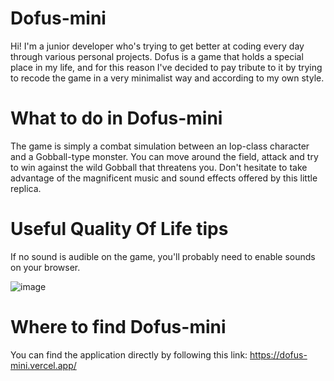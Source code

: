 # Dofus-mini

Hi! I'm a junior developer who's trying to get better at coding every day through various personal projects. Dofus is a game that holds a special place in my life, and for this reason I've decided to pay tribute to it by trying to recode the game in a very minimalist way and according to my own style.

# What to do in Dofus-mini

The game is simply a combat simulation between an Iop-class character and a Gobball-type monster. You can move around the field, attack and try to win against the wild Gobball that threatens you. Don't hesitate to take advantage of the magnificent music and sound effects offered by this little replica.

# Useful Quality Of Life tips

If no sound is audible on the game, you'll probably need to enable sounds on your browser.

![image](https://i.ibb.co/0F977FS/Capture-d-cran-2024-06-09-234907.jpg)

# Where to find Dofus-mini

You can find the application directly by following this link: https://dofus-mini.vercel.app/
